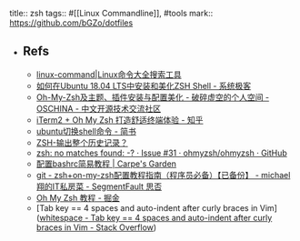 title:: zsh
tags:: #[[Linux Commandline]], #tools
mark:: https://github.com/bGZo/dotfiles
- ## Refs
  - [linux-command|Linux命令大全搜索工具](https://github.com/jaywcjlove/linux-command)
  - [如何在Ubuntu 18.04 LTS中安装和美化ZSH Shell - 系统极客](https://www.sysgeek.cn/install-zsh-shell-ubuntu-18-04/)
  - [Oh-My-Zsh及主题、插件安装与配置美化 - 破碎虚空的个人空间 - OSCHINA - 中文开源技术交流社区](https://my.oschina.net/u/2266513/blog/3103451)
  - [iTerm2 + Oh My Zsh 打造舒适终端体验 - 知乎](https://zhuanlan.zhihu.com/p/37195261)
  - [ubuntu切换shell命令 - 简书](https://www.jianshu.com/p/b61473e22c8b)
  - [ZSH-输出整个历史记录？](https://qastack.cn/superuser/232457/zsh-output-whole-history)
  - [zsh: no matches found: -? · Issue #31 · ohmyzsh/ohmyzsh · GitHub](https://github.com/ohmyzsh/ohmyzsh/issues/31)
  - [配置bashrc简易教程 | Carpe's Garden](https://comery.github.io/2017/07/20/A-easy-guide-bashrc/)
  - [git - zsh+on-my-zsh配置教程指南（程序员必备）【已备份】 - michael翔的IT私房菜 - SegmentFault 思否](https://segmentfault.com/a/1190000013612471)
  - [Oh My Zsh 教程 - 掘金](https://juejin.im/post/6844903669578596359)
  - [Tab key == 4 spaces and auto-indent after curly braces in Vim]([whitespace - Tab key == 4 spaces and auto-indent after curly braces in Vim - Stack Overflow](https://stackoverflow.com/questions/234564/tab-key-4-spaces-and-auto-indent-after-curly-braces-in-vim))